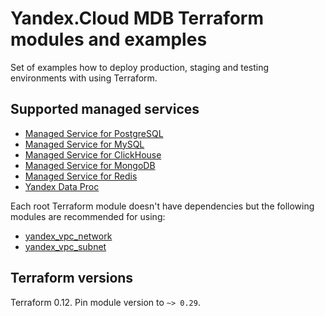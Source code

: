 # Yandex.Cloud MDB Terraform modules and examples

Set of examples how to deploy production, staging and testing environments with
using Terraform.

## Supported managed services

* [Managed Service for PostgreSQL](https://cloud.yandex.ru/services/managed-postgresql)
* [Managed Service for MySQL](https://cloud.yandex.ru/services/managed-mysql)
* [Managed Service for ClickHouse](https://cloud.yandex.ru/services/managed-clickhouse)
* [Managed Service for MongoDB](https://cloud.yandex.ru/services/managed-mongodb)
* [Managed Service for Redis](https://cloud.yandex.ru/services/managed-redis)
* [Yandex Data Proc](https://cloud.yandex.ru/services/data-proc)

Each root Terraform module doesn't have dependencies but the following modules
are recommended for using:

* [yandex_vpc_network](https://www.terraform.io/docs/providers/yandex/d/datasource_vpc_network.html)
* [yandex_vpc_subnet](https://www.terraform.io/docs/providers/yandex/d/datasource_vpc_subnet.html)

## Terraform versions

Terraform 0.12. Pin module version to `~> 0.29`.